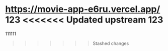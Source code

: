 https://movie-app-e6ru.vercel.app/
123
<<<<<<< Updated upstream
123
=======
111111
>>>>>>> Stashed changes

